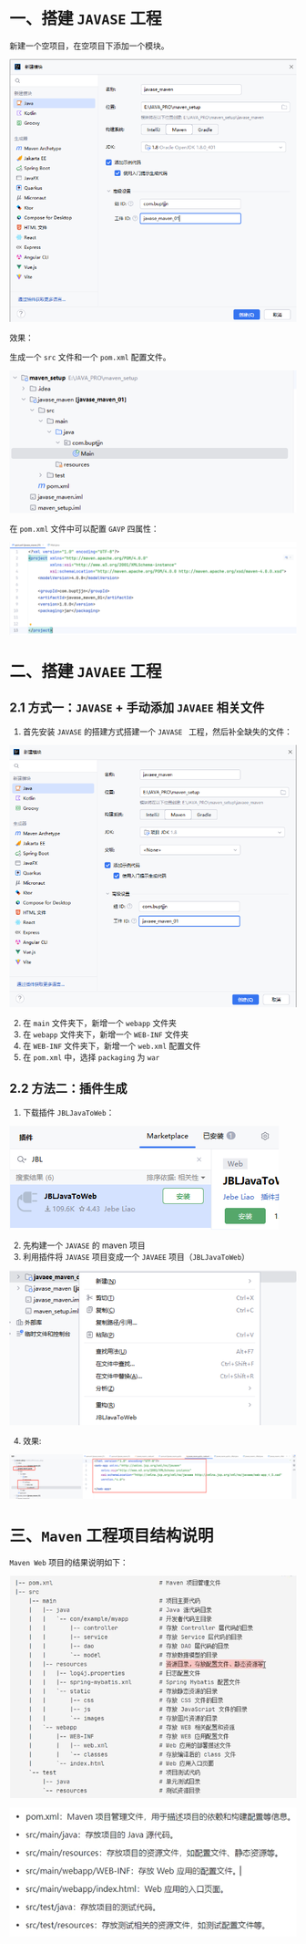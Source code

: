 # 一、搭建 `JAVASE` 工程

新建一个空项目，在空项目下添加一个模块。

![image-20240603152550260](03.Maven快速搭建项目.assets/image-20240603152550260-17173995514471.png)

效果：

生成一个 `src` 文件和一个 `pom.xml` 配置文件。

![image-20240603152711517](03.Maven快速搭建项目.assets/image-20240603152711517-17173996324072.png)

在 `pom.xml` 文件中可以配置 `GAVP` 四属性：

![image-20240603153000659](03.Maven快速搭建项目.assets/image-20240603153000659.png)

# 二、搭建 `JAVAEE` 工程

## 2.1 方式一：`JAVASE` + 手动添加 `JAVAEE` 相关文件

1. 首先安装 `JAVASE` 的搭建方式搭建一个 `JAVASE ` 工程，然后补全缺失的文件：

![image-20240603153337997](03.Maven快速搭建项目.assets/image-20240603153337997.png)

2. 在 `main` 文件夹下，新增一个 `webapp` 文件夹
3. 在 `webapp` 文件夹下，新增一个 `WEB-INF` 文件夹
4. 在 `WEB-INF` 文件夹下，新增一个 `web.xml` 配置文件
5. 在 `pom.xml` 中，选择 `packaging` 为 `war`

## 2.2 方法二：插件生成

1. 下载插件 `JBLJavaToWeb`：

![image-20240603154139139](03.Maven快速搭建项目.assets/image-20240603154139139.png)

2. 先构建一个 `JAVASE` 的 maven 项目
3. 利用插件将 `JAVASE` 项目变成一个 `JAVAEE` 项目（`JBLJavaToWeb`）

![image-20240603154754193](03.Maven快速搭建项目.assets/image-20240603154754193.png)

4. 效果:

![image-20240603154911026](03.Maven快速搭建项目.assets/image-20240603154911026.png)

# 三、`Maven` 工程项目结构说明

`Maven Web` 项目的结果说明如下：

![image-20240603155210580](03.Maven快速搭建项目.assets/image-20240603155210580.png)

![image-20240603155303186](03.Maven快速搭建项目.assets/image-20240603155303186.png)